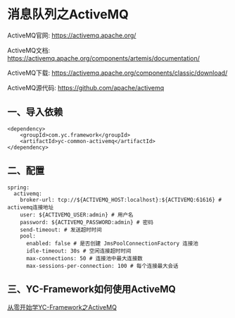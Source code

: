# 消息队列之ActiveMQ
ActiveMQ官网:
https://activemq.apache.org/

ActiveMQ文档:
https://activemq.apache.org/components/artemis/documentation/

ActiveMQ下载:
https://activemq.apache.org/components/classic/download/

ActiveMQ源代码:
https://github.com/apache/activemq

## 一、导入依赖
```
<dependency>
    <groupId>com.yc.framework</groupId>
    <artifactId>yc-common-activemq</artifactId>
</dependency>

```



## 二、配置

```
spring:
  activemq:
    broker-url: tcp://${ACTIVEMQ_HOST:localhost}:${ACTIVEMQ:61616} # activemq连接地址
    user: ${ACTIVEMQ_USER:admin} # 用户名
    password: ${ACTIVEMQ_PASSWORD:admin} # 密码
    send-timeout: # 发送超时时间
    pool:
      enabled: false # 是否创建 JmsPoolConnectionFactory 连接池
      idle-timeout: 30s # 空闲连接超时时间
      max-connections: 50 # 连接池中最大连接数
      max-sessions-per-connection: 100 # 每个连接最大会话
```

## 三、YC-Framework如何使用ActiveMQ
[从零开始学YC-Framework之ActiveMQ](https://youcongtech.com/2022/10/06/%E4%BB%8E%E9%9B%B6%E5%BC%80%E5%A7%8B%E5%AD%A6YC-Framework%E4%B9%8BActiveMQ/)